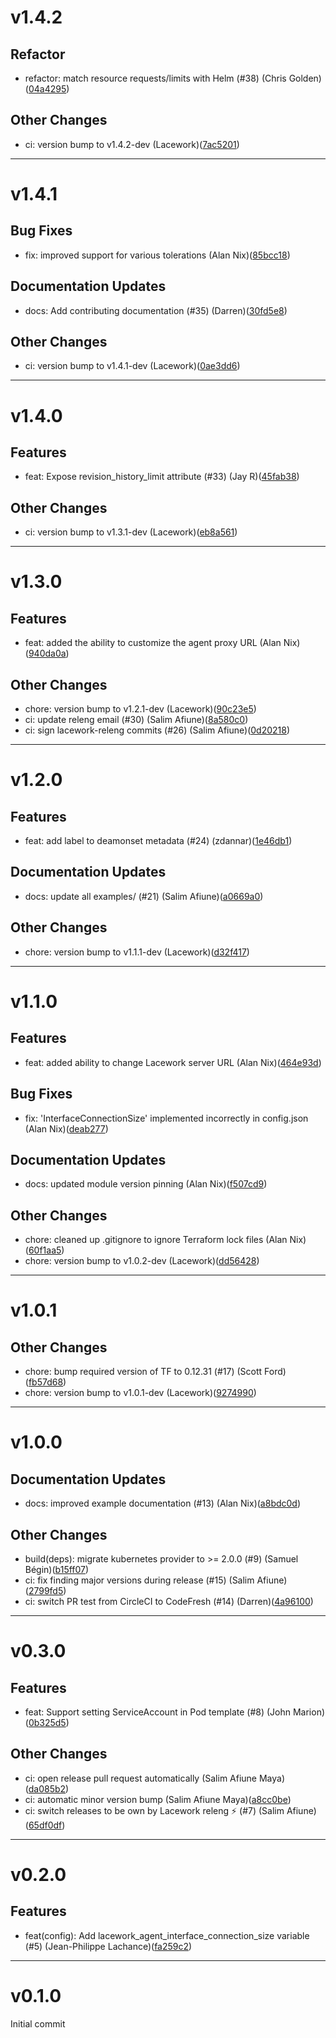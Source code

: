 # v1.4.2

## Refactor
* refactor: match resource requests/limits with Helm (#38) (Chris Golden)([04a4295](https://github.com/lacework/terraform-kubernetes-agent/commit/04a4295c9bc79999a453aa3852f9486c56fb8b35))
## Other Changes
* ci: version bump to v1.4.2-dev (Lacework)([7ac5201](https://github.com/lacework/terraform-kubernetes-agent/commit/7ac5201b72c8133e99e610c93139395d9164bf92))
---
# v1.4.1

## Bug Fixes
* fix: improved support for various tolerations (Alan Nix)([85bcc18](https://github.com/lacework/terraform-kubernetes-agent/commit/85bcc180a3e8e4f3a275b2da0430adb07e5cd32e))
## Documentation Updates
* docs: Add contributing documentation (#35) (Darren)([30fd5e8](https://github.com/lacework/terraform-kubernetes-agent/commit/30fd5e8adb3d39cdaafefb440324cdf85f5c66be))
## Other Changes
* ci: version bump to v1.4.1-dev (Lacework)([0ae3dd6](https://github.com/lacework/terraform-kubernetes-agent/commit/0ae3dd61f6aa3166963db3b1af7bb05c2c610f7b))
---
# v1.4.0

## Features
* feat: Expose revision_history_limit attribute (#33) (Jay R)([45fab38](https://github.com/lacework/terraform-kubernetes-agent/commit/45fab38dd61a434461c0402547bfc8f3679a1e1f))
## Other Changes
* ci: version bump to v1.3.1-dev (Lacework)([eb8a561](https://github.com/lacework/terraform-kubernetes-agent/commit/eb8a561c43b34c85103fc5ff34735ddd393e6b51))
---
# v1.3.0

## Features
* feat: added the ability to customize the agent proxy URL (Alan Nix)([940da0a](https://github.com/lacework/terraform-kubernetes-agent/commit/940da0a3e689456a59064e58d40e4ce9176fdb18))
## Other Changes
* chore: version bump to v1.2.1-dev (Lacework)([90c23e5](https://github.com/lacework/terraform-kubernetes-agent/commit/90c23e59824a2e4e23754a4b7feadc48a5f5b652))
* ci: update releng email (#30) (Salim Afiune)([8a580c0](https://github.com/lacework/terraform-kubernetes-agent/commit/8a580c0c6d52a01db7a9f19705709b36e29da940))
* ci: sign lacework-releng commits (#26) (Salim Afiune)([0d20218](https://github.com/lacework/terraform-kubernetes-agent/commit/0d20218e0e579479837461de4db6355619e38093))
---
# v1.2.0

## Features
* feat: add label to deamonset metadata (#24) (zdannar)([1e46db1](https://github.com/lacework/terraform-kubernetes-agent/commit/1e46db197fbc38161ee3c4a0624da45dcf2c4ac1))
## Documentation Updates
* docs: update all examples/ (#21) (Salim Afiune)([a0669a0](https://github.com/lacework/terraform-kubernetes-agent/commit/a0669a0820808aefe25f1e9133d460af0724e07f))
## Other Changes
* chore: version bump to v1.1.1-dev (Lacework)([d32f417](https://github.com/lacework/terraform-kubernetes-agent/commit/d32f417546a1a5e1d696fbe0d5fa9eeae074287b))
---
# v1.1.0

## Features
* feat: added ability to change Lacework server URL (Alan Nix)([464e93d](https://github.com/lacework/terraform-kubernetes-agent/commit/464e93d36a1c85b2e4e9b7e67b263e1ec21aeb84))
## Bug Fixes
* fix: 'InterfaceConnectionSize' implemented incorrectly in config.json (Alan Nix)([deab277](https://github.com/lacework/terraform-kubernetes-agent/commit/deab27767c22483d8564d7d2689f912cb68f81be))
## Documentation Updates
* docs: updated module version pinning (Alan Nix)([f507cd9](https://github.com/lacework/terraform-kubernetes-agent/commit/f507cd9f0007731e3120ab681b7b2a1f979fab4f))
## Other Changes
* chore: cleaned up .gitignore to ignore Terraform lock files (Alan Nix)([60f1aa5](https://github.com/lacework/terraform-kubernetes-agent/commit/60f1aa5ad91fd7ed4f44b482fa061bc1e269e782))
* chore: version bump to v1.0.2-dev (Lacework)([dd56428](https://github.com/lacework/terraform-kubernetes-agent/commit/dd56428a138eb2d2657acc78f1e6347598c50d6f))
---
# v1.0.1

## Other Changes
* chore: bump required version of TF to 0.12.31 (#17) (Scott Ford)([fb57d68](https://github.com/lacework/terraform-kubernetes-agent/commit/fb57d6847f7ac016df3fb787d14b366fbd2631c3))
* chore: version bump to v1.0.1-dev (Lacework)([9274990](https://github.com/lacework/terraform-kubernetes-agent/commit/9274990370ccfdf3a6efcfc9e642e24478ff5b05))
---
# v1.0.0

## Documentation Updates
* docs: improved example documentation (#13) (Alan Nix)([a8bdc0d](https://github.com/lacework/terraform-kubernetes-agent/commit/a8bdc0de781173d0514fd8581bd5126216e4d1a3))
## Other Changes
* build(deps): migrate kubernetes provider to >= 2.0.0 (#9) (Samuel Bégin)([b15ff07](https://github.com/lacework/terraform-kubernetes-agent/commit/b15ff07f69d800b99da138c674d46e625694e261))
* ci: fix finding major versions during release (#15) (Salim Afiune)([2799fd5](https://github.com/lacework/terraform-kubernetes-agent/commit/2799fd50ddfa00948a667547c1b7435255f82514))
* ci: switch PR test from CircleCI to CodeFresh (#14) (Darren)([4a96100](https://github.com/lacework/terraform-kubernetes-agent/commit/4a96100ba610b90104a2b8e4afba5b8637ce25a2))
---
# v0.3.0

## Features
* feat: Support setting ServiceAccount in Pod template (#8) (John Marion)([0b325d5](https://github.com/lacework/terraform-kubernetes-agent/commit/0b325d5457512358b65998ba54a90e65a3ed67d6))
## Other Changes
* ci: open release pull request automatically (Salim Afiune Maya)([da085b2](https://github.com/lacework/terraform-kubernetes-agent/commit/da085b219c953d6870d2eb2efeca7acc99c7456d))
* ci: automatic minor version bump (Salim Afiune Maya)([a8cc0be](https://github.com/lacework/terraform-kubernetes-agent/commit/a8cc0be9af7a9505af9af260ed15b0ee3b0055e1))
* ci: switch releases to be own by Lacework releng ⚡ (#7) (Salim Afiune)([65df0df](https://github.com/lacework/terraform-kubernetes-agent/commit/65df0df0907019e7ad57dfcd540a245bb7c08a5a))
---
# v0.2.0

## Features
* feat(config): Add lacework_agent_interface_connection_size variable (#5) (Jean-Philippe Lachance)([fa259c2](https://github.com/lacework/terraform-kubernetes-agent/commit/fa259c204c41161f1ef47753ffd2fa09147a15a3))
---
# v0.1.0

Initial commit
